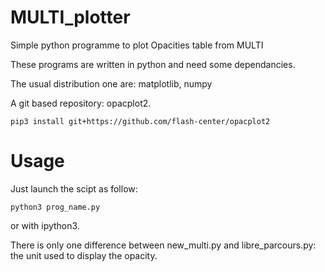 # MULTI_plotter
Simple python programme to plot Opacities table from MULTI

These programs are written in python and need some dependancies.

The usual distribution one are:
matplotlib, numpy

A git based repository: opacplot2.

```shell
pip3 install git+https://github.com/flash-center/opacplot2
```

# Usage
Just launch the scipt as follow:

```shell
python3 prog_name.py
```

or with ipython3.

There is only one difference between new_multi.py and libre_parcours.py: the unit used to display the opacity.
